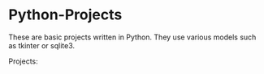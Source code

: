 # Python-Projects

These are basic projects written in Python. They use various models such as tkinter or sqlite3.

Projects:
